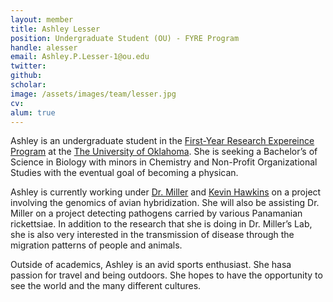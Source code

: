 ```yaml
---
layout: member
title: Ashley Lesser
position: Undergraduate Student (OU) - FYRE Program
handle: alesser
email: Ashley.P.Lesser-1@ou.edu
twitter:
github:
scholar:
image: /assets/images/team/lesser.jpg
cv:
alum: true
---
```


Ashley is an undergraduate student in the [First-Year Research Expereince Program](http://fyre.oucreate.com/Home/) at the [The University of Oklahoma](http://www.ou.edu/). She is seeking a Bachelor’s of Science in Biology with minors in Chemistry and Non-Profit Organizational Studies with the eventual goal of becoming a physican.

Ashley is currently working under [Dr. Miller](http://mj-miller.net/team/matthew-miller) and [Kevin Hawkins](http://kkhawkins.github.io/) on a project involving the genomics of avian hybridization. She will also be assisting Dr. Miller on a project detecting pathogens carried by various Panamanian rickettsiae.  In addition to the research that she is doing in Dr. Miller’s Lab, she is also very interested in the transmission of disease through the migration patterns of people and animals.

Outside of academics, Ashley is an avid sports enthusiast. She hasa passion for travel and being outdoors. She hopes to have the opportunity to see the world and the many different cultures.
